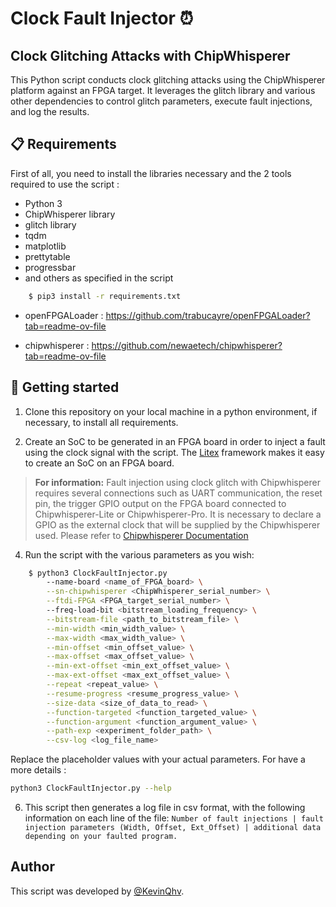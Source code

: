 

# Clock Fault Injector ⏰

## Clock Glitching Attacks with ChipWhisperer 

This Python script conducts clock glitching attacks using the ChipWhisperer platform against an FPGA target. It leverages the glitch library and various other dependencies to control glitch parameters, execute fault injections, and log the results.


## 📋 Requirements

First of all, you need to install the libraries necessary and the 2 tools required to use the script : 

- Python 3
- ChipWhisperer library
- glitch library
- tqdm
- matplotlib
- prettytable
- progressbar
- and others as specified in the script

```bash
    $ pip3 install -r requirements.txt
```

- openFPGALoader : https://github.com/trabucayre/openFPGALoader?tab=readme-ov-file

- chipwhisperer : https://github.com/newaetech/chipwhisperer?tab=readme-ov-file

## 🚀 Getting started

1. Clone this repository on your local machine in a python environment, if necessary, to install all requirements.

2. Create an SoC to be generated in an FPGA board in order to inject a fault using the clock signal with the script. The [Litex](https://github.com/enjoy-digital/litex) framework makes it easy to create an SoC on an FPGA board.

> **For information:** Fault injection using clock glitch with Chipwhisperer requires several connections such as UART communication, the reset pin, the trigger GPIO output on the FPGA board connected to Chipwhisperer-Lite or Chipwhisperer-Pro. It is necessary to declare a GPIO as the external clock that will be supplied by the Chipwhisperer used. Please refer to [Chipwhisperer Documentation](https://chipwhisperer.readthedocs.io/en/latest/index.html)

4. Run the script with the various parameters as you wish:

```bash
    $ python3 ClockFaultInjector.py
        --name-board <name_of_FPGA_board> \
        --sn-chipwhisperer <ChipWhisperer_serial_number> \
        --ftdi-FPGA <FPGA_target_serial_number> \ 
        --freq-load-bit <bitstream_loading_frequency> \
        --bitstream-file <path_to_bitstream_file> \
        --min-width <min_width_value> \
        --max-width <max_width_value> \
        --min-offset <min_offset_value> \
        --max-offset <max_offset_value> \
        --min-ext-offset <min_ext_offset_value> \
        --max-ext-offset <max_ext_offset_value> \
        --repeat <repeat_value> \
        --resume-progress <resume_progress_value> \
        --size-data <size_of_data_to_read> \
        --function-targeted <function_targeted_value> \
        --function-argument <function_argument_value> \
        --path-exp <experiment_folder_path> \
        --csv-log <log_file_name>
``` 


Replace the placeholder values with your actual parameters. 
For have a more details :
```bash
python3 ClockFaultInjector.py --help
```

6. This script then generates a log file in csv format, with the following information on each line of the file: 
```Number of fault injections | fault injection parameters (Width, Offset, Ext_Offset) | additional data depending on your faulted program.```

## Author

This script was developed by [@KevinQhv](https://github.com/KevinQhv).